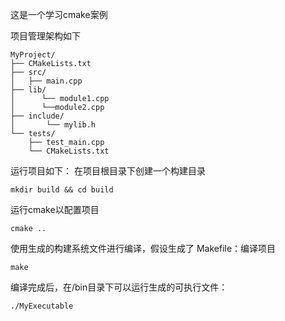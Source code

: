 这是一个学习cmake案例

项目管理架构如下
```
MyProject/
├── CMakeLists.txt
├── src/
│   ├── main.cpp
├── lib/
│      └── module1.cpp
│      └──module2.cpp
├── include/
│       └── mylib.h
└── tests/
    ├── test_main.cpp
    └── CMakeLists.txt
```

运行项目如下：
在项目根目录下创建一个构建目录

`mkdir build && cd build`

运行cmake以配置项目

`cmake ..` 

使用生成的构建系统文件进行编译，假设生成了 Makefile：编译项目

`make` 

编译完成后，在/bin目录下可以运行生成的可执行文件：

`./MyExecutable`
